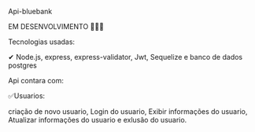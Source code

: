 Api-bluebank

EM DESENVOLVIMENTO 🚨🚨🚨

Tecnologias usadas:

✔ Node.js, express, express-validator, Jwt, Sequelize e banco de dados postgres

Api contara com:

✅Usuarios:

  criação de novo usuario, Login do usuario, Exibir informações do usuario, Atualizar informações do usuario e exlusão do usuario.
